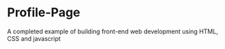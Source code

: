 # Profile-Page
A completed example of building front-end web development using HTML, CSS and javascript
